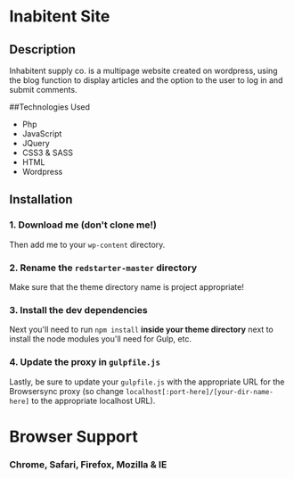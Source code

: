 # Inabitent Site

## Description

Inhabitent supply co. is a multipage website created on wordpress, using the blog function to display articles and the option to the user to log in and submit comments.

##Technologies Used

- Php
- JavaScript
- JQuery
- CSS3 & SASS
- HTML
- Wordpress

## Installation

### 1. Download me (don't clone me!)

Then add me to your `wp-content` directory.

### 2. Rename the `redstarter-master` directory

Make sure that the theme directory name is project appropriate!

### 3. Install the dev dependencies

Next you'll need to run `npm install` **inside your theme directory** next to install the node modules you'll need for Gulp, etc.

### 4. Update the proxy in `gulpfile.js`

Lastly, be sure to update your `gulpfile.js` with the appropriate URL for the Browsersync proxy (so change `localhost[:port-here]/[your-dir-name-here]` to the appropriate localhost URL).

# Browser Support

### Chrome, Safari, Firefox, Mozilla & IE

